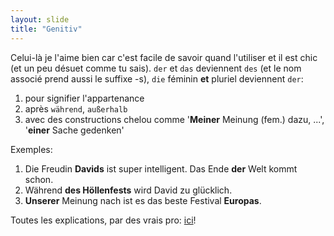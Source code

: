 ```yaml
---
layout: slide
title: "Genitiv"
---
```

Celui-là je l'aime bien car c'est facile de savoir quand l'utiliser et il est chic (et un peu désuet comme tu sais).
`der` et `das` deviennent `des` (et le nom associé prend aussi le suffixe -s), `die` féminin __et__ pluriel deviennent `der`:
1. pour signifier l'appartenance
1. après `während`, `außerhalb`
1. avec des constructions chelou comme '__Meiner__ Meinung (fem.) dazu, ...', '__einer__ Sache gedenken'

Exemples:
1. Die Freudin __Davids__ ist super intelligent. Das Ende __der__ Welt kommt schon.
1. Während __des Höllenfests__ wird David zu glücklich.
1. __Unserer__ Meinung nach ist es das beste Festival __Europas__.

Toutes les explications, par des vrais pro: [ici](https://deutsch.lingolia.com/de/grammatik/deklination/genitiv)!
